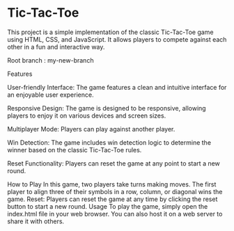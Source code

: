 # Tic-Tac-Toe

This project is a simple implementation of the classic Tic-Tac-Toe game using HTML, CSS, and JavaScript. It allows players to compete against each other in a fun and interactive way.

Root branch : my-new-branch

Features


User-friendly Interface: The game features a clean and intuitive interface for an enjoyable user experience.


Responsive Design: The game is designed to be responsive, allowing players to enjoy it on various devices and screen sizes.


Multiplayer Mode: Players can play against another player.


Win Detection: The game includes win detection logic to determine the winner based on the classic Tic-Tac-Toe rules.


Reset Functionality: Players can reset the game at any point to start a new round.


How to Play
In this game, two players take turns making moves. The first player to align three of their symbols in a row, column, or diagonal wins the game.
Reset: Players can reset the game at any time by clicking the reset button to start a new round.
Usage
To play the game, simply open the index.html file in your web browser. You can also host it on a web server to share it with others.
